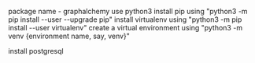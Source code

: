 package name - graphalchemy
use python3
install pip using "python3 -m pip install --user --upgrade pip"
install virtualenv using "python3 -m pip install --user virtualenv"
create a virtual environment using "python3 -m venv {environment name, say, venv}"


install postgresql